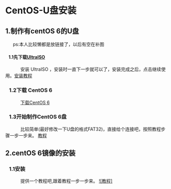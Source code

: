 # CentOS-U盘安装  

## 1.制作有centOS 6的U盘

&nbsp;&nbsp;&nbsp;&nbsp;&nbsp;&nbsp;ps:本人比较懒都是放链接了，以后有空在补图

#### &nbsp;&nbsp;&nbsp;1.1先下载[UltraISO](UltraISO "https://pan.baidu.com/s/1wlMSnuLzAk61q5BwQ2lWNA") 

&nbsp;&nbsp;&nbsp;&nbsp;&nbsp;&nbsp;&nbsp;&nbsp;&nbsp;&nbsp;&nbsp;&nbsp;安装 UltraISO
，安装时一直下一步就可以了，安装完成之后，点击继续使用。[安装教程](教程 "https://jingyan.baidu.com/article/c1a3101eb07dc5de646deb75.html")

### &nbsp;&nbsp;&nbsp;1.2下载 CentOS 6

&nbsp;&nbsp;&nbsp;&nbsp;&nbsp;&nbsp;&nbsp;&nbsp;&nbsp;&nbsp;&nbsp;&nbsp;[下载CentOS 6](CentOS6 "https://pan.baidu.com/s/1egC0z7zqvZ1PEz0VpEkV6Q")

### &nbsp;&nbsp;&nbsp;1.3开始制作CentOS 6盘

&nbsp;&nbsp;&nbsp;&nbsp;&nbsp;&nbsp;&nbsp;&nbsp;&nbsp;&nbsp;&nbsp;&nbsp;比较简单(最好修改一下U盘的格式FAT32)，直接给个连接吧，按照教程步骤一步一步来。 [教程](本人比较懒 "https://jingyan.baidu.com/article/49711c614d0971fa451b7c59.html")

## 2.centOS 6镜像的安装

### &nbsp;&nbsp;&nbsp;1.1安装

&nbsp;&nbsp;&nbsp;&nbsp;&nbsp;&nbsp;&nbsp;&nbsp;&nbsp;&nbsp;&nbsp;&nbsp;提供一个教程吧,跟着教程一步一步来。 [![教程]]("https://www.cnblogs.com/weigege/p/9237760.html")
